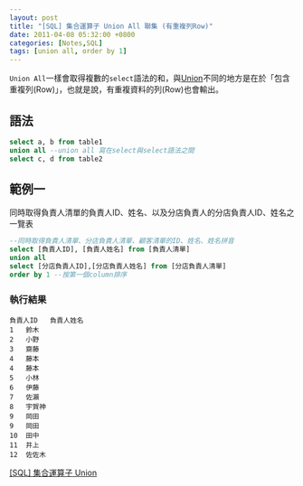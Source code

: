 ```yaml
---
layout: post
title: "[SQL] 集合運算子 Union All 聯集 (有重複列Row)"
date: 2011-04-08 05:32:00 +0800
categories: [Notes,SQL]
tags: [union all, order by 1]
---
```



`Union All`一樣會取得複數的`select`語法的和，與[Union](https://riivalin.github.io/posts/2011/04/sql-25/)不同的地方是在於「包含重複列(Row)」，也就是說，有重複資料的列(Row)也會輸出。

## 語法

```sql
select a, b from table1
union all --union all 寫在select與select語法之間
select c, d from table2
```

## 範例一

同時取得負責人清單的負責人ID、姓名、以及分店負責人的分店負責人ID、姓名之一覽表

```sql
--同時取得負責人清單、分店負責人清單、顧客清單的ID、姓名、姓名拼音
select [負責人ID], [負責人姓名] from [負責人清單]
union all
select [分店負責人ID],[分店負責人姓名] from [分店負責人清單]
order by 1 --按第一個column排序
```

### 執行結果

```
負責人ID	負責人姓名
1	鈴木
2	小野
3	齋藤
4	藤本
4	藤本
5	小林
6	伊藤
7	佐瀨
8	宇賀神
9	岡田
9	岡田
10	田中
11	井上
12	佐佐木
```

[[SQL] 集合運算子 Union](https://riivalin.github.io/posts/2011/04/sql-25/)